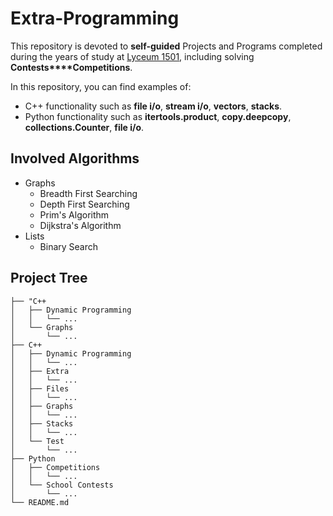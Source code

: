 # Extra-Programming

This repository is devoted to **self-guided** Projects and Programs completed during the years of study at [Lyceum 1501](https://lycc1501.mskobr.ru/), including solving **Contests****Competitions**.

In this repository, you can find examples of:
- C++ functionality such as **file i/o**, **stream i/o**, **vectors**, **stacks**.
- Python functionality such as **itertools.product**, **copy.deepcopy**, **collections.Counter**, **file i/o**.

## Involved Algorithms
- Graphs
    - Breadth First Searching
    - Depth First Searching
    - Prim's Algorithm
    - Dijkstra's Algorithm
- Lists
    - Binary Search
## Project Tree
```
├── "C++
│   ├── Dynamic Programming
│   │   └── ...
│   └── Graphs
│       └── ...
├── C++
│   ├── Dynamic Programming
│   │   └── ...
│   ├── Extra
│   │   └── ...
│   ├── Files
│   │   └── ...
│   ├── Graphs
│   │   └── ...
│   ├── Stacks
│   │   └── ...
│   └── Test
│       └── ...
├── Python
│   ├── Competitions
│   │   └── ...
│   └── School Contests
│       └── ...
└── README.md
```


